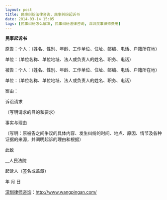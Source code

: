 ```yaml
---
layout: post
title: 民事纠纷法律咨询，民事纠纷起诉书
date: 2014-03-14 15:05
tags: [民事纠纷怎么解决, 民事纠纷法律咨询, 深圳民事律师费用]
---
```

<strong>民事起诉书</strong>

原告：个人：（姓名、性别、年龄、工作单位、住址、邮编、电话、户籍所在地）

单位：（单位名称、单位地址、法人或负责人的姓名、职务、电话）

被告：个人：（姓名、性别、年龄、工作单位、住址、邮编、电话、户籍所在地）

单位：（单位名称、单位地址、法人或负责人的姓名、职务、电话）

案由：

诉讼请求

（写明请求的目的和要求）

事实与理由

（写明：原被告之间争议的具体内容、发生纠纷的时间、地点、原因、情节及各种证据的来源，并阐明起诉的理由和根据）

此致

__人民法院

起诉人（签名或盖章）

年 月 日

<a href="http://www.wangpingan.com/">深圳律师咨询</a>：<a href="http://www.wangpingan.com/">http://www.wangpingan.com/</a>

